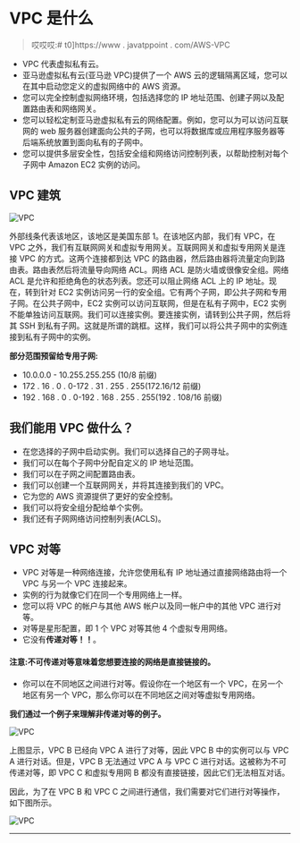 # VPC 是什么

> 哎哎哎:# t0]https://www . javatppoint . com/AWS-VPC

*   VPC 代表虚拟私有云。
*   亚马逊虚拟私有云(亚马逊 VPC)提供了一个 AWS 云的逻辑隔离区域，您可以在其中启动您定义的虚拟网络中的 AWS 资源。
*   您可以完全控制虚拟网络环境，包括选择您的 IP 地址范围、创建子网以及配置路由表和网络网关。
*   您可以轻松定制亚马逊虚拟私有云的网络配置。例如，您可以为可以访问互联网的 web 服务器创建面向公共的子网，也可以将数据库或应用程序服务器等后端系统放置到面向私有的子网中。
*   您可以提供多层安全性，包括安全组和网络访问控制列表，以帮助控制对每个子网中 Amazon EC2 实例的访问。

## VPC 建筑

![VPC](../Images/9d76b2f37c8b665d9afa2c2272042bf4.png)

外部线条代表该地区，该地区是美国东部 1。在该地区内部，我们有 VPC，在 VPC 之外，我们有互联网网关和虚拟专用网关。互联网网关和虚拟专用网关是连接 VPC 的方式。这两个连接都到达 VPC 的路由器，然后路由器将流量定向到路由表。路由表然后将流量导向网络 ACL。网络 ACL 是防火墙或很像安全组。网络 ACL 是允许和拒绝角色的状态列表。您还可以阻止网络 ACL 上的 IP 地址。现在，转到针对 EC2 实例访问另一行的安全组。它有两个子网，即公共子网和专用子网。在公共子网中，EC2 实例可以访问互联网，但是在私有子网中，EC2 实例不能单独访问互联网。我们可以连接实例。要连接实例，请转到公共子网，然后将其 SSH 到私有子网。这就是所谓的跳框。这样，我们可以将公共子网中的实例连接到私有子网中的实例。

**部分范围预留给专用子网:**

*   10.0.0.0 - 10.255.255.255 (10/8 前缀)
*   172 . 16 . 0 . 0-172 . 31 . 255 . 255(172.16/12 前缀)
*   192 . 168 . 0 . 0-192 . 168 . 255 . 255(192 . 108/16 前缀)

## 我们能用 VPC 做什么？

*   在您选择的子网中启动实例。我们可以选择自己的子网寻址。
*   我们可以在每个子网中分配自定义的 IP 地址范围。
*   我们可以在子网之间配置路由表。
*   我们可以创建一个互联网网关，并将其连接到我们的 VPC。
*   它为您的 AWS 资源提供了更好的安全控制。
*   我们可以将安全组分配给单个实例。
*   我们还有子网网络访问控制列表(ACLS)。

## VPC 对等

*   VPC 对等是一种网络连接，允许您使用私有 IP 地址通过直接网络路由将一个 VPC 与另一个 VPC 连接起来。
*   实例的行为就像它们在同一个专用网络上一样。
*   您可以将 VPC 的帐户与其他 AWS 帐户以及同一帐户中的其他 VPC 进行对等。
*   对等是星形配置，即 1 个 VPC 对等其他 4 个虚拟专用网络。
*   它没有**传递对等！！**。

#### 注意:不可传递对等意味着您想要连接的网络是直接链接的。

*   你可以在不同地区之间进行对等。假设你在一个地区有一个 VPC，在另一个地区有另一个 VPC，那么你可以在不同地区之间对等虚拟专用网络。

**我们通过一个例子来理解非传递对等的例子。**

![VPC](../Images/3a9facbda4899cd233017bdad67387fc.png)

上图显示，VPC B 已经向 VPC A 进行了对等，因此 VPC B 中的实例可以与 VPC A 进行对话。但是，VPC B 无法通过 VPC A 与 VPC C 进行对话。这被称为不可传递对等，即 VPC C 和虚拟专用网 B 都没有直接链接，因此它们无法相互对话。

因此，为了在 VPC B 和 VPC C 之间进行通信，我们需要对它们进行对等操作，如下图所示。

![VPC](../Images/59706b2ebf4996c11a505271d24aa142.png)

* * *